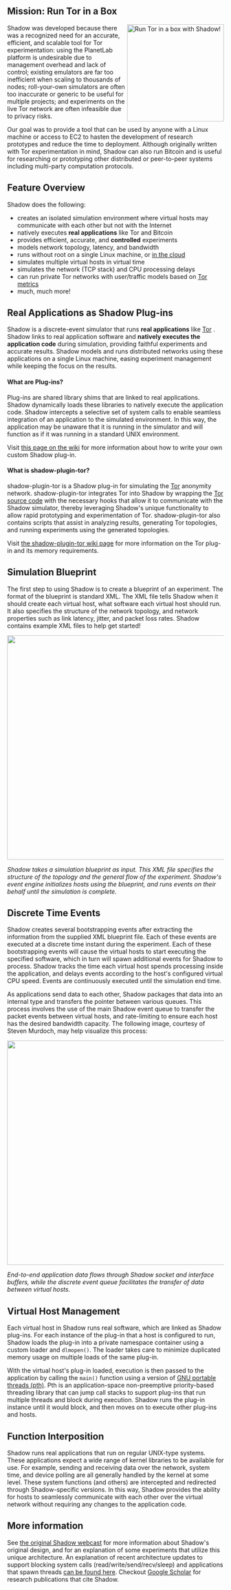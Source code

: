 ## Mission: Run Tor in a Box

<!--[[https://raw.githubusercontent.com/wiki/shadow/shadow/assets/torinabox.png|align=right|width=175px]]-->
<!--[Run Tor in a box with Shadow!][image-torinabox]-->
<!--[image-torinabox]: https://raw.githubusercontent.com/wiki/shadow/shadow/assets/torinabox.png-->

<a href="https://raw.githubusercontent.com/wiki/shadow/shadow/assets/torinabox.png"><img align="right" width="225" alt="Run Tor in a box with Shadow!" src="https://raw.githubusercontent.com/wiki/shadow/shadow/assets/torinabox.png"></a>

Shadow was developed because there was a recognized need for an accurate, efficient, and scalable tool for Tor experimentation: using the PlanetLab platform is undesirable due to management overhead and lack of control; existing emulators are far too inefficient when scaling to thousands of nodes; roll-your-own simulators are often too inaccurate or generic to be useful for multiple projects; and experiments on the live Tor network are often infeasible due to privacy risks.

Our goal was to provide a tool that can be used by anyone with a Linux machine or access to EC2 to hasten the development of research prototypes and reduce the time to deployment. Although originally written with Tor experimentation in mind, Shadow can also run Bitcoin and is useful for researching or prototyping other distributed or peer-to-peer systems including multi-party computation protocols.

## Feature Overview

Shadow does the following:

 + creates an isolated simulation environment where virtual hosts may communicate with each other but not with the Internet
 + natively executes **real applications** like Tor and Bitcoin 
 + provides efficient, accurate, and **controlled** experiments
 + models network topology, latency, and bandwidth
 + runs without root on a single Linux machine, or [in the cloud][wiki-ec2]
 + simulates multiple virtual hosts in virtual time
 + simulates the network (TCP stack) and CPU processing delays
 + can run private Tor networks with user/traffic models based on [Tor metrics][tormetrics] 
 + much, much more!

## Real Applications as Shadow Plug-ins

Shadow is a discrete-event simulator that runs **real applications** like [Tor][tor] . Shadow links to real application software and **natively executes the application code** during simulation, providing faithful experiments and accurate results. Shadow models and runs distributed networks using these applications on a single Linux machine, easing experiment management while keeping the focus on the results.

#### What are Plug-ins?

Plug-ins are shared library shims that are linked to real applications. Shadow dynamically loads these libraries to natively execute the application code. Shadow intercepts a selective set of system calls to enable seamless integration of an application to the simulated environment. In this way, the application may be unaware that it is running in the simulator and will function as if it was running in a standard UNIX environment.

Visit [this page on the wiki][wiki-custom-plugin] for more information about how to write your own custom Shadow plug-in.

#### What is shadow-plugin-tor?

shadow-plugin-tor is a Shadow plug-in for simulating the [Tor][tor] anonymity network. shadow-plugin-tor integrates Tor into Shadow by wrapping the [Tor source code][torsource] with the necessary hooks that allow it to communicate with the Shadow simulator, thereby leveraging Shadow's unique functionality to allow rapid prototyping and experimentation of Tor. shadow-plugin-tor also contains scripts that assist in analyzing results, generating Tor topologies, and running experiments using the generated topologies.

Visit [the shadow-plugin-tor wiki page][wiki-scallion] for more information on the Tor plug-in and its memory requirements.

## Simulation Blueprint

The first step to using Shadow is to create a blueprint of an experiment. The format of the blueprint is standard XML. The XML file tells Shadow when it should create each virtual host, what software each virtual host should run. It also specifies the structure of the network topology, and network properties such as link latency, jitter, and packet loss rates. Shadow contains example XML files to help get started!

<a href="https://raw.githubusercontent.com/wiki/shadow/shadow/assets/design1.png"><img title="design1" src="https://raw.githubusercontent.com/wiki/shadow/shadow/assets/design1.png" alt="" width="520" /></a>

_Shadow takes a simulation blueprint as input. This XML file specifies the structure of the topology and the general flow of the experiment. Shadow's event engine initializes hosts using the blueprint, and runs events on their behalf until the simulation is complete._

## Discrete Time Events

Shadow creates several bootstrapping events after extracting the information from the supplied XML blueprint file. Each of these events are executed at a discrete time instant during the experiment. Each of these bootstrapping events will cause the virtual hosts to start executing the specified software, which in turn will spawn additional events for Shadow to process. Shadow tracks the time each virtual host spends processing inside the application, and delays events according to the host's configured virtual CPU speed. Events are continuously executed until the simulation end time.

As applications send data to each other, Shadow packages that data into an internal type and transfers the pointer between various queues. This process involves the use of the main Shadow event queue to transfer the packet events between virtual hosts, and rate-limiting to ensure each host has the desired bandwidth capacity. The following image, courtesy of Steven Murdoch, may help visualize this process:

<a href="https://raw.githubusercontent.com/wiki/shadow/shadow/assets/shadow_packet_flow.pdf"><img title="shadow_packet_flow" src="https://raw.githubusercontent.com/wiki/shadow/shadow/assets/shadow_packet_flow.png" alt="" width="520" /></a>

_End-to-end application data flows through Shadow socket and interface buffers, while the discrete event queue facilitates the transfer of data between virtual hosts._

## Virtual Host Management

Each virtual host in Shadow runs real software, which are linked as Shadow plug-ins. For each instance of the plug-in that a host is configured to run, Shadow loads the plug-in into a private namespace container using a custom loader and `dlmopen()`. The loader takes care to minimize duplicated memory usage on multiple loads of the same plug-in.

With the virtual host's plug-in loaded, execution is then passed to the application by calling the `main()` function using a version of [GNU portable threads (pth)][gnu-pth]. Pth is an application-space non-preemptive priority-based threading library that can jump call stacks to support plug-ins that run multiple threads and block during execution. Shadow runs the plug-in instance until it would block, and then moves on to execute other plug-ins and hosts.

## Function Interposition

Shadow runs real applications that run on regular UNIX-type systems. These applications expect a wide range of kernel libraries to be available for use. For example, sending and receiving data over the network, system time, and device polling are all generally handled by the kernel at some level. These system functions (and others) are intercepted and redirected through Shadow-specific versions. In this way, Shadow provides the ability for hosts to seamlessly communicate with each other over the virtual network without requiring any changes to the application code.

## More information

See [the original Shadow webcast][youtube-shadow-design] for more information about Shadow's original design, and for an explanation of some experiments that utilize this unique architecture. An explanation of recent architecture updates to support blocking system calls (read/write/send/recv/sleep) and applications that spawn threads [can be found here][cset-rpth-slides]. Checkout [Google Scholar](https://scholar.google.com/scholar?oi=bibs&hl=en&cites=12341442653770148265) for research publications that cite Shadow.

<!--<iframe width="420" height="315" src="http://www.youtube-nocookie.com/embed/Tb7m8OdpD8A" frameborder="0" allowfullscreen></iframe>-->

[tor]: https://www.torproject.org/
[tormetrics]: https://metrics.torproject.org/
[torsource]: https://gitweb.torproject.org/tor.git
[wiki-ec2]: https://github.com/shadow/shadow/wiki/1.4-Shadow-with-EC2
[wiki-scallion]: https://github.com/shadow/shadow-plugin-tor/wiki
[wiki-custom-plugin]: https://github.com/shadow/shadow/wiki/2-Simulation-Execution-and-Analysis#shadow-plug-ins
[youtube-shadow-design]: http://youtu.be/Tb7m8OdpD8A
[cset-rpth-slides]: http://www.robgjansen.com/talks/shadowbitcoin-cset-20150810.pdf
[gnu-pth]: https://www.gnu.org/software/pth/
